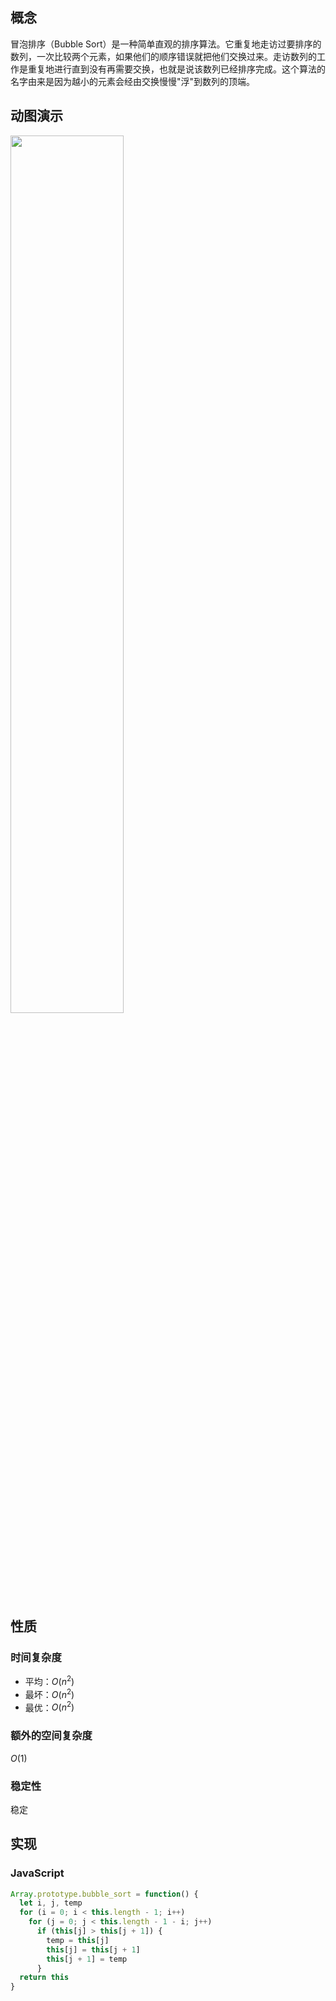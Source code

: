 ## 概念

冒泡排序（Bubble Sort）是一种简单直观的排序算法。它重复地走访过要排序的数列，一次比较两个元素，如果他们的顺序错误就把他们交换过来。走访数列的工作是重复地进行直到没有再需要交换，也就是说该数列已经排序完成。这个算法的名字由来是因为越小的元素会经由交换慢慢"浮"到数列的顶端。

## 动图演示

<img src="/img/bubbleSort.gif" width = "60%" height = "60%" align=center />

## 性质

### 时间复杂度

- 平均：$O(n^2)$
- 最坏：$O(n^2)$
- 最优：$O(n^2)$

### 额外的空间复杂度

$O(1)$

### 稳定性

稳定

## 实现

### JavaScript

```js
Array.prototype.bubble_sort = function() {
  let i, j, temp
  for (i = 0; i < this.length - 1; i++)
    for (j = 0; j < this.length - 1 - i; j++)
      if (this[j] > this[j + 1]) {
        temp = this[j]
        this[j] = this[j + 1]
        this[j + 1] = temp
      }
  return this
}
```
